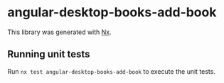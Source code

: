 # angular-desktop-books-add-book

This library was generated with [Nx](https://nx.dev).

## Running unit tests

Run `nx test angular-desktop-books-add-book` to execute the unit tests.

